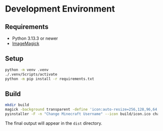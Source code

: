 # Development Environment

## Requirements
- Python 3.13.3 or newer
- [ImageMagick](https://imagemagick.org/script/download.php)


## Setup

```sh
python -m venv .venv
./.venv/Scripts/activate
python -m pip install -r requirements.txt
```

## Build

```sh
mkdir build
magick -background transparent -define 'icon:auto-resize=256,128,96,64,48,32,24,16' icon.svg build/icon.ico
pyinstaller -F -n "Change Minecraft Username" --icon build/icon.ico change_username.py
```

The final output will appear in the `dist` directory.
